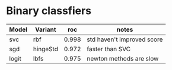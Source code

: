 # Binary classfiers

Model | Variant | roc | notes
---|---|---|---
svc | rbf | 0.998 | std haven't improved score
sgd | hingeStd | 0.972 | faster than SVC
logit | lbfs | 0.975 | newton methods are slow
